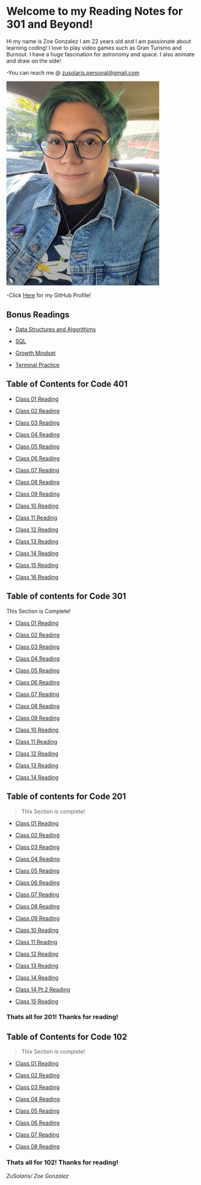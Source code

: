 # Welcome to my Reading Notes for 301 and Beyond!
Hi my name is Zoe Gonzalez I am 22 years old and I am passionate about learning coding! I love to play video games such as Gran Turismo and Burnout. I have a huge fascination for astronomy and space. I also animate and draw on the side!


-You can reach me @ zusolaris.personal@gmail.com

<img src="./img/menew.jpg" alt="Profile pic of me" width="400"/>


-Click [Here](/https://github.com/ZuSolaris) for my GitHub Profile!

## Bonus Readings

- [Data Structures and Algorithims](https://zusolaris.github.io/reading-notes/401/dsa)


- [SQL](https://zusolaris.github.io/reading-notes/401/SQL)

- [Growth Mindset](https://zusolaris.github.io/reading-notes/401/mindset)

- [Terminal Practice](https://zusolaris.github.io/reading-notes/401/terminal)

## Table of Contents for Code 401

- [Class 01 Reading](https://zusolaris.github.io/reading-notes/401/readclass-01)

- [Class 02 Reading](https://zusolaris.github.io/reading-notes/401/readclass-02)

- [Class 03 Reading](https://zusolaris.github.io/reading-notes/401/readclass-03)

- [Class 04 Reading](https://zusolaris.github.io/reading-notes/401/readclass-04)

- [Class 05 Reading](https://zusolaris.github.io/reading-notes/401/readclass-05)

- [Class 06 Reading](https://zusolaris.github.io/reading-notes/401/readclass-06)

- [Class 07 Reading](https://zusolaris.github.io/reading-notes/401/readclass-07)

- [Class 08 Reading](https://zusolaris.github.io/reading-notes/401/readclass-08)

- [Class 09 Reading](https://zusolaris.github.io/reading-notes/401/readclass-09)

- [Class 10 Reading](https://zusolaris.github.io/reading-notes/401/readclass-10)

- [Class 11 Reading](https://zusolaris.github.io/reading-notes/401/readclass-11)

- [Class 12 Reading](https://zusolaris.github.io/reading-notes/401/readclass-12)

- [Class 13 Reading](https://zusolaris.github.io/reading-notes/401/readclass-13)

- [Class 14 Reading](https://zusolaris.github.io/reading-notes/401/readclass-14)

- [Class 15 Reading](https://zusolaris.github.io/reading-notes/401/readclass-15)

- [Class 16 Reading](https://zusolaris.github.io/reading-notes/401/readclass-16)


## Table of contents for Code 301

This Section is Complete!

- [Class 01 Reading](https://zusolaris.github.io/reading-notes/301/readclass-01)

- [Class 02 Reading](https://zusolaris.github.io/reading-notes/301/readclass-02)

- [Class 03 Reading](https://zusolaris.github.io/reading-notes/301/readclass-03)

- [Class 04 Reading](https://zusolaris.github.io/reading-notes/301/readclass-04)

- [Class 05 Reading](https://zusolaris.github.io/reading-notes/301/readclass-05)

- [Class 06 Reading](https://zusolaris.github.io/reading-notes/301/readclass-06)

- [Class 07 Reading](https://zusolaris.github.io/reading-notes/301/readclass-07)

- [Class 08 Reading](https://zusolaris.github.io/reading-notes/301/readclass-08)

- [Class 09 Reading](https://zusolaris.github.io/reading-notes/301/readclass-09)

- [Class 10 Reading](https://zusolaris.github.io/reading-notes/301/readclass-10)

- [Class 11 Reading](https://zusolaris.github.io/reading-notes/301/readclass-11)

- [Class 12 Reading](https://zusolaris.github.io/reading-notes/301/readclass-12)

- [Class 13 Reading](https://zusolaris.github.io/reading-notes/301/readclass-13)

- [Class 14 Reading](https://zusolaris.github.io/reading-notes/301/readclass-14)

## Table of contents for Code 201

>This Section is complete!

- [Class 01 Reading](https://zusolaris.github.io/reading-notes/201/class-01)

- [Class 02 Reading](https://zusolaris.github.io/reading-notes/201/class-02)

- [Class 03 Reading](https://zusolaris.github.io/reading-notes/201/class-03)

- [Class 04 Reading](https://zusolaris.github.io/reading-notes/201/class-04)

- [Class 05 Reading](https://zusolaris.github.io/reading-notes/201/class-05)

- [Class 06 Reading](https://zusolaris.github.io/reading-notes/201/class-06)

- [Class 07 Reading](https://zusolaris.github.io/reading-notes/201/class-07)

- [Class 08 Reading](https://zusolaris.github.io/reading-notes/201/class-08)

- [Class 09 Reading](https://zusolaris.github.io/reading-notes/201/class-09)

- [Class 10 Reading](https://zusolaris.github.io/reading-notes/201/class-10)

- [Class 11 Reading](https://zusolaris.github.io/reading-notes/201/class-11)

- [Class 12 Reading](https://zusolaris.github.io/reading-notes/201/class-12)

- [Class 13 Reading](https://zusolaris.github.io/reading-notes/201/class-13)

- [Class 14 Reading](https://zusolaris.github.io/reading-notes/201/class-14)

- [Class 14 Pt.2 Reading](https://zusolaris.github.io/reading-notes/201/class-14-2)

- [Class 15 Reading](https://zusolaris.github.io/reading-notes/201/class-15)

### Thats all for 201! Thanks for reading!

## Table of Contents for Code 102

>This Section is complete!

- [Class 01 Reading](https://zusolaris.github.io/reading-notes/102/ReadClass)

- [Class 02 Reading](https://zusolaris.github.io/reading-notes/102/ReadClass2)

- [Class 03 Reading](https://zusolaris.github.io/reading-notes/102/ReadClass3)

- [Class 04 Reading](https://zusolaris.github.io/reading-notes/102/ReadClass4)

- [Class 05 Reading](https://zusolaris.github.io/reading-notes/102/ReadClass5)

- [Class 06 Reading](https://zusolaris.github.io/reading-notes/102/ReadClass6)

- [Class 07 Reading](https://zusolaris.github.io/reading-notes/102/ReadClass7)

- [Class 08 Reading](https://zusolaris.github.io/reading-notes/102/ReadClass8)

### Thats all for 102! Thanks for reading!


*ZuSolaris/ Zoe Gonzalez*

